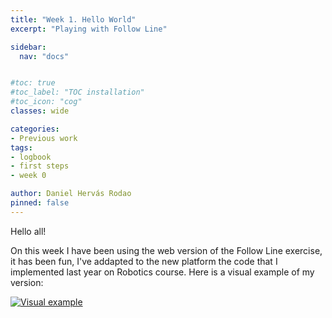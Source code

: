 ```yaml
---
title: "Week 1. Hello World"
excerpt: "Playing with Follow Line"

sidebar:
  nav: "docs"


#toc: true
#toc_label: "TOC installation"
#toc_icon: "cog"
classes: wide

categories:
- Previous work
tags:
- logbook
- first steps
- week 0

author: Daniel Hervás Rodao
pinned: false
---
```


Hello all!

On this week I have been using the web version of the Follow Line exercise, it has been fun, I've addapted to the new platform the code that I implemented last year 
on Robotics course. Here is a visual example of my version:

[![Visual example](https://img.youtube.com/vi/YOUTUBE_VIDEO_ID_HERE/0.jpg)](https://www.youtube.com/watch?v=YOUTUBE_VIDEO_ID_HERE)